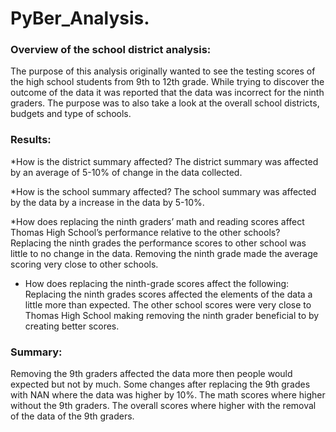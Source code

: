 # PyBer_Analysis.

### Overview of the school district analysis: 

The purpose of this analysis originally wanted to see the testing scores of the high school students from 9th to 12th grade. While trying to discover the 
outcome of the data it was reported that the data was incorrect for the ninth graders. The purpose was to also take a look at the overall school districts, 
budgets and type of schools.

### Results: 

 *How is the district summary affected?
The district summary was affected by an average of 5-10% of change in the data collected.

*How is the school summary affected?
The school summary was affected by the data by a increase in the data by 5-10%.
  
 *How does replacing the ninth graders’ math and reading scores affect Thomas High School’s performance relative to the other schools?  
  Replacing the ninth grades the performance scores to other school was little to no change in the data. Removing the ninth grade made the average scoring very
close to other schools.

 * How does replacing the ninth-grade scores affect the following:
  Replacing the ninth grades scores affected the elements of the data a little more than expected. The other school scores were very close to Thomas High School making removing the ninth grader beneficial to by creating better scores. 

### Summary: 

Removing the 9th  graders affected the data more then people would expected but not by much. Some changes after replacing the 9th grades with NAN where the
data was higher by 10%. 
The math scores where higher without the 9th graders.
The overall scores where higher with the removal of the data of the 9th graders.
